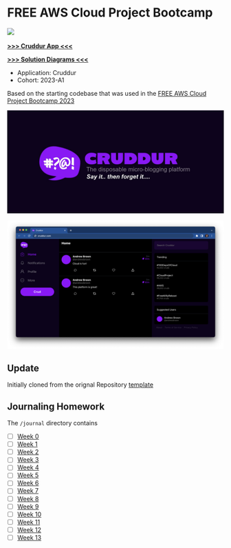 # FREE AWS Cloud Project Bootcamp
    

![](https://codebuild.us-east-1.amazonaws.com/badges?uuid=eyJlbmNyeXB0ZWREYXRhIjoiZ0RybW9zUmlYV0xWQm1ZT0E1R0xSK3hvcmJ6V0xiQUo1U0VvTTBOUmdnNVhvazdOMmdHak5GNGRoeVZ3a1VRN1pCSHNBaklGazFZRXVWeHlDenlFWDg0PSIsIml2UGFyYW1ldGVyU3BlYyI6InJucS8xUUZDYzQyMm5mSTciLCJtYXRlcmlhbFNldFNlcmlhbCI6MX0%3D&branch=main)

[**>>> Cruddur App <<<**](https://awsbc.flyingresnova.com/)

[**>>> Solution Diagrams <<<**](https://github.com/astroveny/aws-bootcamp-cruddur-2023/blob/main/journal/diagrams.md)

- Application: Cruddur
- Cohort: 2023-A1

Based on the starting codebase that was used in the [FREE AWS Cloud Project Bootcamp 2023](https://github.com/ExamProCo/aws-bootcamp-cruddur-2023)

![Cruddur Graphic](_docs/assets/cruddur-banner.jpg)

![Cruddur Screenshot](_docs/assets/cruddur-screenshot.png)

## Update

Initially cloned from the orignal Repository [template](https://github.com/ExamProCo/aws-bootcamp-cruddur-2023)

## Journaling Homework

The `/journal` directory contains

- [ ] [Week 0](journal/week0.md)
- [ ] [Week 1](journal/week1.md)
- [ ] [Week 2](journal/week2.md)
- [ ] [Week 3](journal/week3.md)
- [ ] [Week 4](journal/week4.md)
- [ ] [Week 5](journal/week5.md)
- [ ] [Week 6](journal/week6.md)
- [ ] [Week 7](journal/week7.md)
- [ ] [Week 8](journal/week8.md)
- [ ] [Week 9](journal/week9.md)
- [ ] [Week 10](journal/week10.md)
- [ ] [Week 11](journal/week11.md)
- [ ] [Week 12](journal/week12.md)
- [ ] [Week 13](journal/week13.md)
